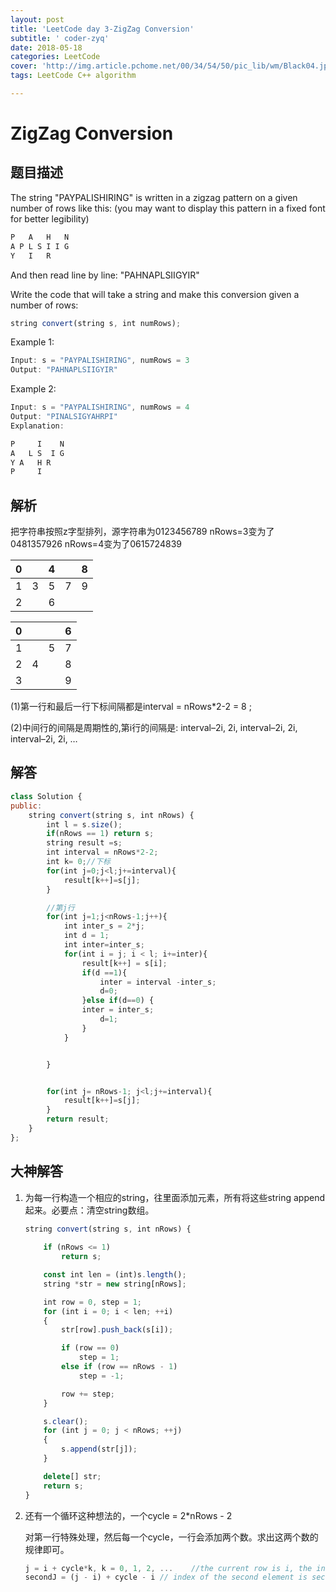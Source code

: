 ```yaml
---
layout: post
title: 'LeetCode day 3-ZigZag Conversion'
subtitle: ' coder-zyq'
date: 2018-05-18
categories: LeetCode  
cover: 'http://img.article.pchome.net/00/34/54/50/pic_lib/wm/Black04.jpg'
tags: LeetCode C++ algorithm

---
```


# ZigZag Conversion

## 题目描述
The string "PAYPALISHIRING" is written in a zigzag pattern on a given number of rows like this: (you may want to display this pattern in a fixed font for better legibility)

```javascript
P   A   H   N
A P L S I I G
Y   I   R
```
And then read line by line: "PAHNAPLSIIGYIR"

Write the code that will take a string and make this conversion given a number of rows:

```javascript
string convert(string s, int numRows);
```
Example 1:

```javascript
Input: s = "PAYPALISHIRING", numRows = 3
Output: "PAHNAPLSIIGYIR"
```
Example 2:

```javascript
Input: s = "PAYPALISHIRING", numRows = 4
Output: "PINALSIGYAHRPI"
Explanation:

P     I    N
A   L S  I G
Y A   H R
P     I
```
## 解析
把字符串按照z字型排列，源字符串为0123456789
nRows=3变为了0481357926
nRows=4变为了0615724839

| 0    |      | 4    |      | 8    |
| ---- | ---- | ---- | ---- | ---- |
| 1    | 3    | 5    | 7    | 9    |
| 2    |      | 6    |      |      |

|  0   |      |      |  6   |
| :--: | :--: | :--: | :--: |
|  1   |      |  5   |  7   |
|  2   |  4   |      |  8   |
|  3   |      |      |  9   |

(1)第一行和最后一行下标间隔都是interval = nRows*2-2 = 8 ;                                             

(2)中间行的间隔是周期性的,第i行的间隔是: interval–2i,  2i,  interval–2i, 2i, interval–2i, 2i, …




## 解答

```javascript
class Solution {
public:
    string convert(string s, int nRows) {
    	int l = s.size();
    	if(nRows == 1) return s;
    	string result =s;
    	int interval = nRows*2-2;
    	int k= 0;//下标
    	for(int j=0;j<l;j+=interval){
    		result[k++]=s[j];
    	}

    	//第j行
    	for(int j=1;j<nRows-1;j++){
    		int inter_s = 2*j;
    		int d = 1;
            int inter=inter_s;
    		for(int i = j; i < l; i+=inter){
    			result[k++] = s[i];
    			if(d ==1){
    			    inter = interval -inter_s;
    			    d=0;
                }else if(d==0) {
    			inter = inter_s;
                    d=1;
    			}
    		}


    	}


    	for(int j= nRows-1; j<l;j+=interval){
    		result[k++]=s[j];
    	}
    	return result;
    }
};
```

## 大神解答

1. 为每一行构造一个相应的string，往里面添加元素，所有将这些string   append起来。必要点：清空string数组。

   ```javascript
   string convert(string s, int nRows) {
       
       if (nRows <= 1)
           return s;
   
       const int len = (int)s.length();
       string *str = new string[nRows];
   
       int row = 0, step = 1;
       for (int i = 0; i < len; ++i)
       {
           str[row].push_back(s[i]);
   
           if (row == 0)
               step = 1;
           else if (row == nRows - 1)
               step = -1;
   
           row += step;
       }
   
       s.clear();
       for (int j = 0; j < nRows; ++j)
       {
           s.append(str[j]);
       }
   
       delete[] str;
       return s;
   }
   ```

   

2. 还有一个循环这种想法的，一个cycle = 2*nRows - 2

   对第一行特殊处理，然后每一个cycle，一行会添加两个数。求出这两个数的规律即可。

   ```javascript
   j = i + cycle*k, k = 0, 1, 2, ...    //the current row is i, the index of //the first element is j:
   secondJ = (j - i) + cycle - i // index of the second element is secondJ
   ```

